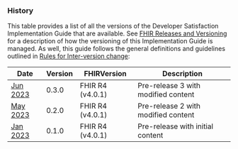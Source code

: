 
### History

This table provides a list of all the versions of the Developer Satisfaction Implementation Guide that are available. See [FHIR Releases and Versioning](http://build.fhir.org/versions.html#versions) for a description of how the versioning of this Implementation Guide is managed. As well, this guide follows the general definitions and guidelines outlined in [Rules for Inter-version change](http://build.fhir.org/versions.html#change):

|Date|Version|FHIRVersion|Description|
|---|---|---|---|
|[Jun 2023](index.html)|0.3.0|FHIR R4 (v4.0.1)|Pre-release 3 with modified content|
|[May 2023](index.html)|0.2.0|FHIR R4 (v4.0.1)|Pre-release 2 with modified content|
|[Jan 2023](index.html)|0.1.0|FHIR R4 (v4.0.1)|Pre-release with initial content|
